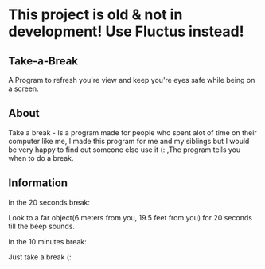 # This project is old & not in development! Use Fluctus instead!
## Take-a-Break
A Program to refresh you're view and keep you're eyes safe while being on a screen.
## About
Take a break - Is a program made for people who spent alot of time on their computer like me,
I made this program for me and my siblings but I would be very happy to find out someone else use it (: 
,The program tells you when to do a break.
## Information
In the 20 seconds break:

Look to a far object(6 meters from you, 19.5 feet from you) for 20 seconds till the beep sounds.

In the 10 minutes break:

Just take a break (:

